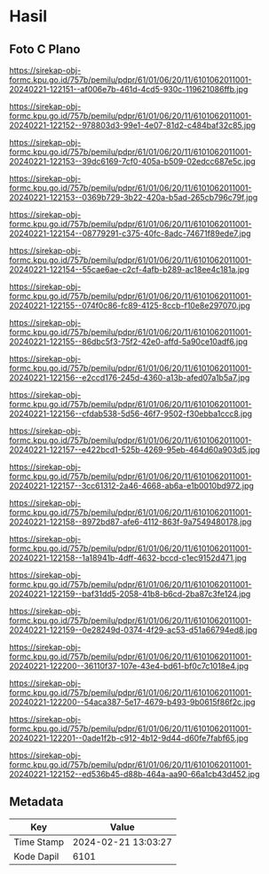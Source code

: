 # Hasil

## Foto C Plano

https://sirekap-obj-formc.kpu.go.id/757b/pemilu/pdpr/61/01/06/20/11/6101062011001-20240221-122151--af006e7b-461d-4cd5-930c-119621086ffb.jpg

https://sirekap-obj-formc.kpu.go.id/757b/pemilu/pdpr/61/01/06/20/11/6101062011001-20240221-122152--978803d3-99e1-4e07-81d2-c484baf32c85.jpg

https://sirekap-obj-formc.kpu.go.id/757b/pemilu/pdpr/61/01/06/20/11/6101062011001-20240221-122153--39dc6169-7cf0-405a-b509-02edcc687e5c.jpg

https://sirekap-obj-formc.kpu.go.id/757b/pemilu/pdpr/61/01/06/20/11/6101062011001-20240221-122153--0369b729-3b22-420a-b5ad-265cb796c79f.jpg

https://sirekap-obj-formc.kpu.go.id/757b/pemilu/pdpr/61/01/06/20/11/6101062011001-20240221-122154--08779291-c375-40fc-8adc-74671f89ede7.jpg

https://sirekap-obj-formc.kpu.go.id/757b/pemilu/pdpr/61/01/06/20/11/6101062011001-20240221-122154--55cae6ae-c2cf-4afb-b289-ac18ee4c181a.jpg

https://sirekap-obj-formc.kpu.go.id/757b/pemilu/pdpr/61/01/06/20/11/6101062011001-20240221-122155--074f0c86-fc89-4125-8ccb-f10e8e297070.jpg

https://sirekap-obj-formc.kpu.go.id/757b/pemilu/pdpr/61/01/06/20/11/6101062011001-20240221-122155--86dbc5f3-75f2-42e0-affd-5a90ce10adf6.jpg

https://sirekap-obj-formc.kpu.go.id/757b/pemilu/pdpr/61/01/06/20/11/6101062011001-20240221-122156--e2ccd176-245d-4360-a13b-afed07a1b5a7.jpg

https://sirekap-obj-formc.kpu.go.id/757b/pemilu/pdpr/61/01/06/20/11/6101062011001-20240221-122156--cfdab538-5d56-46f7-9502-f30ebba1ccc8.jpg

https://sirekap-obj-formc.kpu.go.id/757b/pemilu/pdpr/61/01/06/20/11/6101062011001-20240221-122157--e422bcd1-525b-4269-95eb-464d60a903d5.jpg

https://sirekap-obj-formc.kpu.go.id/757b/pemilu/pdpr/61/01/06/20/11/6101062011001-20240221-122157--3cc61312-2a46-4668-ab6a-e1b0010bd972.jpg

https://sirekap-obj-formc.kpu.go.id/757b/pemilu/pdpr/61/01/06/20/11/6101062011001-20240221-122158--8972bd87-afe6-4112-863f-9a7549480178.jpg

https://sirekap-obj-formc.kpu.go.id/757b/pemilu/pdpr/61/01/06/20/11/6101062011001-20240221-122158--1a18941b-4dff-4632-bccd-c1ec9152d471.jpg

https://sirekap-obj-formc.kpu.go.id/757b/pemilu/pdpr/61/01/06/20/11/6101062011001-20240221-122159--baf31dd5-2058-41b8-b6cd-2ba87c3fe124.jpg

https://sirekap-obj-formc.kpu.go.id/757b/pemilu/pdpr/61/01/06/20/11/6101062011001-20240221-122159--0e28249d-0374-4f29-ac53-d51a66794ed8.jpg

https://sirekap-obj-formc.kpu.go.id/757b/pemilu/pdpr/61/01/06/20/11/6101062011001-20240221-122200--36110f37-107e-43e4-bd61-bf0c7c1018e4.jpg

https://sirekap-obj-formc.kpu.go.id/757b/pemilu/pdpr/61/01/06/20/11/6101062011001-20240221-122200--54aca387-5e17-4679-b493-9b0615f86f2c.jpg

https://sirekap-obj-formc.kpu.go.id/757b/pemilu/pdpr/61/01/06/20/11/6101062011001-20240221-122201--0ade1f2b-c912-4b12-9d44-d60fe7fabf65.jpg

https://sirekap-obj-formc.kpu.go.id/757b/pemilu/pdpr/61/01/06/20/11/6101062011001-20240221-122152--ed536b45-d88b-464a-aa90-66a1cb43d452.jpg


## Metadata

| Key        | Value               |
| ---------- | ------------------- |
| Time Stamp | 2024-02-21 13:03:27 |
| Kode Dapil | 6101                |



